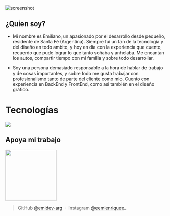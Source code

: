 ![screenshot](https://res.cloudinary.com/dn7fidyht/image/upload/v1705427513/ehao5k8umujdoq7lv1zl.jpg)

## ¿Quien soy?

* Mi nombre es Emiliano, un apasionado por el desarrollo desde pequeño, residente de Santa Fé (Argentina). Siempre fuí un fan de la tecnología y del diseño en todo ambito, y hoy en dia con la experiencia que cuento, recuerdo que pude lograr lo que tanto soñaba y anhelaba. Me encantan los autos, compartir tiempo con mi familia y sobre todo desarrollar.

* Soy una persona demasiado responsable a la hora de hablar de trabajo y de cosas importantes, y sobre todo me gusta trabajar con profesionalismo tanto de parte del cliente como mio. Cuento con experiencia en BackEnd y FrontEnd, como asi también en el diseño gráfico.

<h1>Tecnologías</h1>

<img src="https://res.cloudinary.com/dn7fidyht/image/upload/v1705428399/sxlbii68pov5rfvebov9.png">
</div>

## Apoya mi trabajo

<a href="https://www.patreon.com/amitmerchant">
	<img src="https://res.cloudinary.com/dn7fidyht/image/upload/v1705427823/ogbzndqhimyg3x9oy6bo.png" width="160">
</a>

> GitHub [@emidev-arg](https://github.com/emidev-arg) &nbsp;&middot;&nbsp;
> Instagram [@eemienriquee_](https://instagram.com/eemienriquee_)

